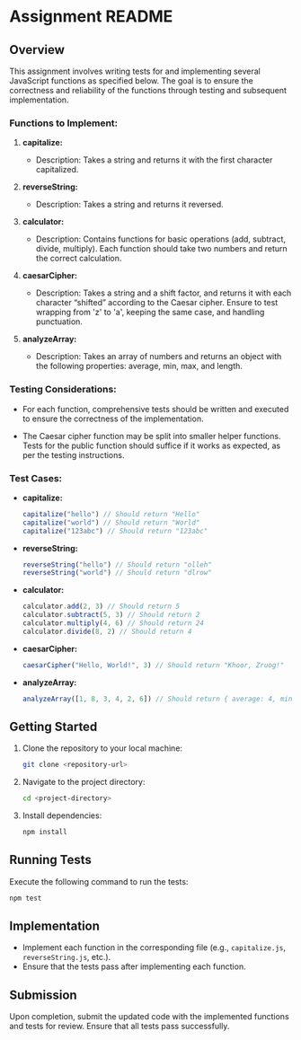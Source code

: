 # Assignment README

## Overview

This assignment involves writing tests for and implementing several JavaScript functions as specified below. The goal is to ensure the correctness and reliability of the functions through testing and subsequent implementation.

### Functions to Implement:

1. **capitalize:**
   - Description: Takes a string and returns it with the first character capitalized.
   
2. **reverseString:**
   - Description: Takes a string and returns it reversed.

3. **calculator:**
   - Description: Contains functions for basic operations (add, subtract, divide, multiply). Each function should take two numbers and return the correct calculation.

4. **caesarCipher:**
   - Description: Takes a string and a shift factor, and returns it with each character “shifted” according to the Caesar cipher. Ensure to test wrapping from 'z' to 'a', keeping the same case, and handling punctuation.

5. **analyzeArray:**
   - Description: Takes an array of numbers and returns an object with the following properties: average, min, max, and length.

### Testing Considerations:

- For each function, comprehensive tests should be written and executed to ensure the correctness of the implementation.
  
- The Caesar cipher function may be split into smaller helper functions. Tests for the public function should suffice if it works as expected, as per the testing instructions.

### Test Cases:

- **capitalize:**
  ```javascript
  capitalize("hello") // Should return "Hello"
  capitalize("world") // Should return "World"
  capitalize("123abc") // Should return "123abc"
  ```

- **reverseString:**
  ```javascript
  reverseString("hello") // Should return "olleh"
  reverseString("world") // Should return "dlrow"
  ```

- **calculator:**
  ```javascript
  calculator.add(2, 3) // Should return 5
  calculator.subtract(5, 3) // Should return 2
  calculator.multiply(4, 6) // Should return 24
  calculator.divide(8, 2) // Should return 4
  ```

- **caesarCipher:**
  ```javascript
  caesarCipher("Hello, World!", 3) // Should return "Khoor, Zruog!"
  ```

- **analyzeArray:**
  ```javascript
  analyzeArray([1, 8, 3, 4, 2, 6]) // Should return { average: 4, min: 1, max: 8, length: 6 }
  ```

## Getting Started

1. Clone the repository to your local machine:

   ```bash
   git clone <repository-url>
   ```

2. Navigate to the project directory:

   ```bash
   cd <project-directory>
   ```

3. Install dependencies:

   ```bash
   npm install
   ```

## Running Tests

Execute the following command to run the tests:

```bash
npm test
```

## Implementation

- Implement each function in the corresponding file (e.g., `capitalize.js`, `reverseString.js`, etc.).
- Ensure that the tests pass after implementing each function.

## Submission

Upon completion, submit the updated code with the implemented functions and tests for review. Ensure that all tests pass successfully.